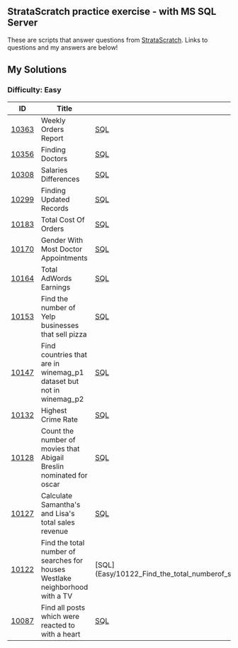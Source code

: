 ## StrataScratch practice exercise - with MS SQL Server
These are scripts that answer questions from [StrataScratch](https://www.stratascratch.com/). Links to questions and my answers are below!

## My Solutions

### Difficulty: Easy

| ID | Title | My Solution |
| --- | --- | --- |
| [10363](https://platform.stratascratch.com/coding/10363-weekly-orders-report?code_type=5) | Weekly Orders Report | [SQL](Easy/10363_Weekly_Orders_Report.sql)
| [10356](https://platform.stratascratch.com/coding/10356-finding-doctors?code_type=5) |  Finding Doctors | [SQL](Easy/10356_Finding_Doctors.sql)
| [10308](https://platform.stratascratch.com/coding/10308-salaries-differences?code_type=5) |  Salaries Differences | [SQL](Easy/10308_Salaries_Differences.sql)
| [10299](https://platform.stratascratch.com/coding/10299-finding-updated-records?code_type=5) | Finding Updated Records| [SQL](Easy/10299_Finding_Updated_Records.sql)
| [10183 ](https://platform.stratascratch.com/coding/10183-total-cost-of-orders?code_type=5) | Total Cost Of Orders| [SQL](Easy/10183_Total_Cost_Of_Orders.sql)
| [10170](https://platform.stratascratch.com/coding/10170-gender-with-most-doctor-appointments?code_type=5) | Gender With Most Doctor Appointments| [SQL](Easy/10170_Gender_With_Most_Doctor_Appointments.sql)
| [10164](https://platform.stratascratch.com/coding/10164-total-adwords-earnings?code_type=5) |Total AdWords Earnings| [SQL](Easy/10164_Total_AdWords_Earnings.sql)
| [10153](https://platform.stratascratch.com/coding/10153-find-the-number-of-yelp-businesses-that-sell-pizza?code_type=5) |Find the number of Yelp businesses that sell pizza| [SQL](Easy/10153_Find_the_number_of_Yelp_businesses_that_sell_pizza.sql)
| [10147](https://platform.stratascratch.com/coding/10147-find-countries-that-are-in-winemag_p1-dataset-but-not-in-winemag_p2?code_type=5) |Find countries that are in winemag_p1 dataset but not in winemag_p2| [SQL](Easy/10147_Find_countries_that_are_in_winemag_p1_dataset_but_not_in_winemag_p2.sql)
| [10132](https://platform.stratascratch.com/coding/10132-highest-crime-rate?code_type=5) |Highest Crime Rate| [SQL](Easy/10132_Highest_Crime_Rate.sql)
| [10128](https://platform.stratascratch.com/coding/10128-count-the-number-of-movies-that-abigail-breslin-nominated-for-oscar?code_type=5) |Count the number of movies that Abigail Breslin nominated for oscar| [SQL](Easy/10128_Count_the_number_of_movies_that_Abigail_Breslin_nominated_for_oscar.sql)
| [10127](https://platform.stratascratch.com/coding/10127-calculate-samanthas-and-lisas-total-sales-revenue?code_type=5) |Calculate Samantha's and Lisa's total sales revenue| [SQL](Easy/10127_Calculate_Samantha's_and_Lisa's_total_sales_revenue.sql)
| [10122](https://platform.stratascratch.com/coding/10122-find-the-total-number-of-searches-for-houses-westlake-neighborhood-with-a-tv?code_type=5) |Find the total number of searches for houses Westlake neighborhood with a TV| [SQL] (Easy/10122_Find_the_total_numberof_searches_for_houses_Westlake_neighborhood_with_a_TV.sql)
| [10087](https://platform.stratascratch.com/coding/10087-find-all-posts-which-were-reacted-to-with-a-heart?code_type=5) |Find all posts which were reacted to with a heart| [SQL](Easy/10087_Find_all_posts_which_were_reacted_to_with_a_heart.sql)
